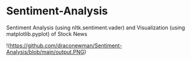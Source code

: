 # Sentiment-Analysis
Sentiment Analysis (using nltk.sentiment.vader) and Visualization (using matplotlib.pyplot) of Stock News


!(https://github.com/draconewman/Sentiment-Analysis/blob/main/output.PNG)
